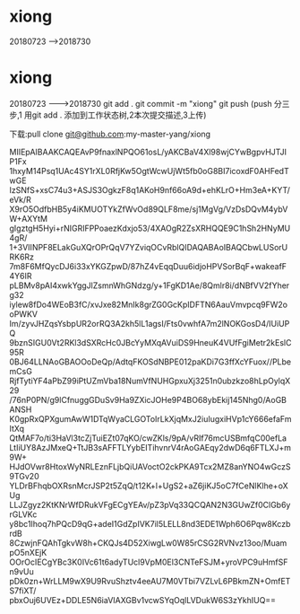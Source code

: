 # xiong
20180723 -->2018730
# xiong
20180723 --->2018730 git add .     git commit -m "xiong"  git push     (push  分三步,1 用git add . 添加到工作状态树,2本次提交描述,3上传)
 
 下载:pull clone git@github.com:my-master-yang/xiong
 
MIIEpAIBAAKCAQEAvP9fnaxlNPQO61osL/yAKCBaV4Xl98wjCYwBgpvHJTJIP1Fx
1hxyM14Psq1UAc4SY1rXL0RfjKw5OgtWcwUjWt5fb0oG8BI7icoxdF0AHFedTwGE
IzSNfS+xsC74u3+ASJS3OgkzF8q1AKoH9nf66oA9d+ehKLrO+Hm3eA+KYT/eVk/R
X9rO5OdfbHB5y4iKMUOTYkZfWvOd89QLF8me/sj1MgVg/VzDsDQvM4ybVW+AXYtM
gIgztgH5Hyi+rNIGRIFPPoaezKdxjo53/4XAOgR2ZsXRHQQE9C1hSh2HNyMU4gR/
1+3VIINPF8ELakGuXQrOPrQqV7YZviqOCvRblQIDAQABAoIBAQCbwLUSorURK6Rz
7m8F6MfQycDJ6i33xYKGZpwD/87hZ4vEqqDuu6idjoHPVSorBqF+wakeafF4Y6IR
pLBMv8pAI4xwkYggJlZsmnWhGNdzg/y+1FgKD1Ae/8Qmlr8i/dNBfVV2fYherg32
iylew8fDo4WEoB3fC/xvJxe82MnIk8grZG0GcKpIDFTN6AauVmvpcq9FW2ooPWKV
Im/zyvJHZqsYsbpUR2orRQ3A2kh5lL1agsI/Fts0vwhfA7m2lNOKGosD4/IUiUPQ
9bznSIGU0Vt2RKl3dSXRcHc0JBcYyMXqAVuiDS9HneuK4VUfFgiMetr2kEslC95R
0BJ64LLNAoGBAOOoDeQp/AdtqFKOSdNBPE012paKDi7G3ffXcYFuox//PLbemCsG
RjfTytiYF4aPbZ99iPtUZmVba18NumVfNUHGpxuXj3251n0ubzkzo8hLpOylqX29
/76nP0PN/g9lCfnuggGDuSv9Ha9ZXicJOHe9P4BO68ybEkij145Nhg0/AoGBANSH
K0gpRxQPXgumAwW1DTqWyaCLGOToIrLkXjqMxJ2iuIugxiHVp1cY666efaFmItXq
QtMAF7o/ti3HaVl3tcZjTuiEZt07qKO/cwZKls/9pA/vRIf76mcUSBmfqC00efLa
LtIiUY8AzJMxeQ+TtJB3sAFFTLYybEITihvnrV4rAoGAEqy2dwD6q6FTLXJ+m9W+
HJdOVwr8HtoxWyNRLEznFLjbQiUAVoctO2ckPKA9Tcx2MZ8anYNO4wGczS9TGv20
YLDrBFhqbOXRsnMcrJSP2t5ZqQ/t12K+l+UgS2+aZ6jiKJ5oC7fCeNlKlhe+oXUg
LLJZgyz2KtKNrWfDRukVFgECgYEAv/pZ3pVq33QCQAN2N3GUwZf0ClGb6yrGLVKc
y8bc1Ihoq7hPQcD9qG+adeI1GdZpIVK7il5LELL8nd3EDE1Wph6O6Pqw8KczbrdB
8CzwjnFQAhTgkvW8h+CKQJs4D52XiwgLw0W85rCSG2RVNvz13oo/MuampO5nXEjK
OOrOcIECgYBc3K0IVc61t6adyTUcl9VpM0El3CNTeFSJM+yroVPC9uHmfSFn9vUu
pDk0zn+WrLLM9wX9U9RvuShztv4eeAU7M0VTbi7VZLvL6PBkmZN+OmfETS7fiXT/
pbxOuj6UVEz+DDLE5N6iaVIAXGBv1vcwSYqOqlLVDukW6S3zYkhIUQ==
